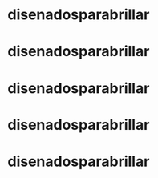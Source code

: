 # disenadosparabrillar
# disenadosparabrillar
# disenadosparabrillar
# disenadosparabrillar
# disenadosparabrillar

